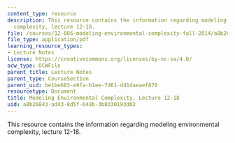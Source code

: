```yaml
---
content_type: resource
description: This resource contains the information regarding modeling environmental
  complexity, lecture 12-18.
file: /courses/12-086-modeling-environmental-complexity-fall-2014/a8b26843ad438d5f648b3b0330193d02_MIT12_086F14_percolation.pdf
file_type: application/pdf
learning_resource_types:
- Lecture Notes
license: https://creativecommons.org/licenses/by-nc-sa/4.0/
ocw_type: OCWFile
parent_title: Lecture Notes
parent_type: CourseSection
parent_uid: be1be683-e9fa-b1ee-7d61-dd1daeaef870
resourcetype: Document
title: Modeling Environmental Complexity, Lecture 12-18
uid: a8b26843-ad43-8d5f-648b-3b0330193d02
---
```

This resource contains the information regarding modeling environmental complexity, lecture 12-18.
